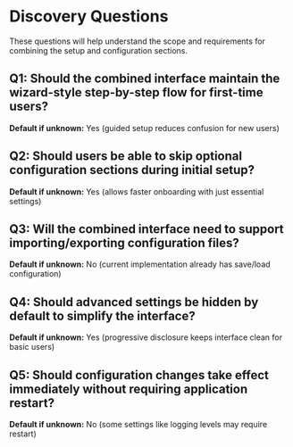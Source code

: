# Discovery Questions

These questions will help understand the scope and requirements for combining the setup and configuration sections.

## Q1: Should the combined interface maintain the wizard-style step-by-step flow for first-time users?
**Default if unknown:** Yes (guided setup reduces confusion for new users)

## Q2: Should users be able to skip optional configuration sections during initial setup?
**Default if unknown:** Yes (allows faster onboarding with just essential settings)

## Q3: Will the combined interface need to support importing/exporting configuration files?
**Default if unknown:** No (current implementation already has save/load configuration)

## Q4: Should advanced settings be hidden by default to simplify the interface?
**Default if unknown:** Yes (progressive disclosure keeps interface clean for basic users)

## Q5: Should configuration changes take effect immediately without requiring application restart?
**Default if unknown:** No (some settings like logging levels may require restart)